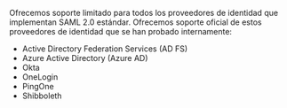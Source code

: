 Ofrecemos soporte limitado para todos los proveedores de identidad que implementan SAML 2.0 estándar. Ofrecemos soporte oficial de estos proveedores de identidad que se han probado internamente:
- Active Directory Federation Services (AD FS)
- Azure Active Directory (Azure AD)
- Okta
- OneLogin
- PingOne
- Shibboleth

